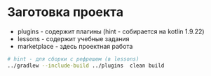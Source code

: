 # Заготовка проекта
- plugins - содержит плагины (hint - собирается на kotlin 1.9.22)
- lessons - содержит учебные задания
- marketplace - здесь проектная работа

```bash
# hint - для сборки с рефрешем (в lessons)
../gradlew --include-build ../plugins  clean build 
```

